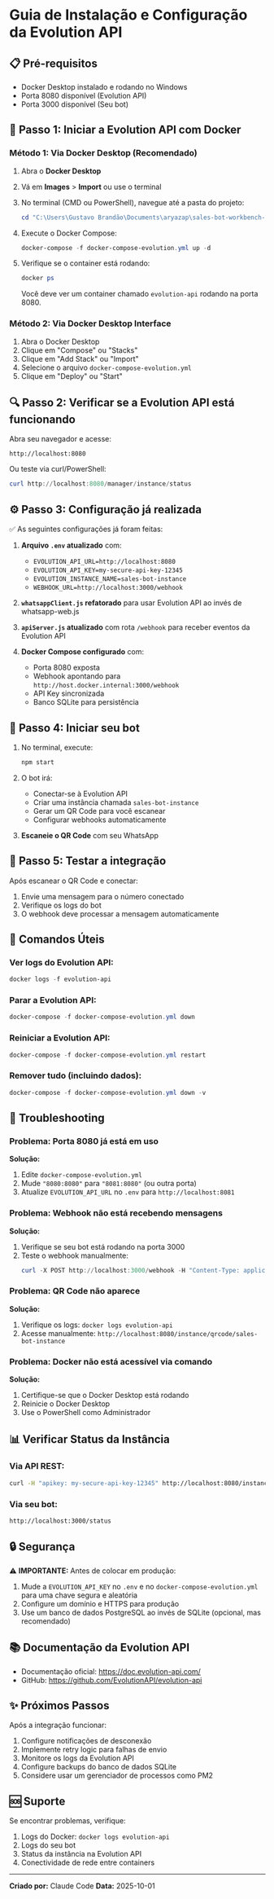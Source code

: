 # Guia de Instalação e Configuração da Evolution API

## 📋 Pré-requisitos

- Docker Desktop instalado e rodando no Windows
- Porta 8080 disponível (Evolution API)
- Porta 3000 disponível (Seu bot)

## 🚀 Passo 1: Iniciar a Evolution API com Docker

### Método 1: Via Docker Desktop (Recomendado)

1. Abra o **Docker Desktop**
2. Vá em **Images** > **Import** ou use o terminal
3. No terminal (CMD ou PowerShell), navegue até a pasta do projeto:
   ```powershell
   cd "C:\Users\Gustavo Brandão\Documents\aryazap\sales-bot-workbench-main\cli-sales"
   ```

4. Execute o Docker Compose:
   ```powershell
   docker-compose -f docker-compose-evolution.yml up -d
   ```

5. Verifique se o container está rodando:
   ```powershell
   docker ps
   ```

   Você deve ver um container chamado `evolution-api` rodando na porta 8080.

### Método 2: Via Docker Desktop Interface

1. Abra o Docker Desktop
2. Clique em "Compose" ou "Stacks"
3. Clique em "Add Stack" ou "Import"
4. Selecione o arquivo `docker-compose-evolution.yml`
5. Clique em "Deploy" ou "Start"

## 🔍 Passo 2: Verificar se a Evolution API está funcionando

Abra seu navegador e acesse:
```
http://localhost:8080
```

Ou teste via curl/PowerShell:
```powershell
curl http://localhost:8080/manager/instance/status
```

## ⚙️ Passo 3: Configuração já realizada

✅ As seguintes configurações já foram feitas:

1. **Arquivo `.env` atualizado** com:
   - `EVOLUTION_API_URL=http://localhost:8080`
   - `EVOLUTION_API_KEY=my-secure-api-key-12345`
   - `EVOLUTION_INSTANCE_NAME=sales-bot-instance`
   - `WEBHOOK_URL=http://localhost:3000/webhook`

2. **`whatsappClient.js` refatorado** para usar Evolution API ao invés de whatsapp-web.js

3. **`apiServer.js` atualizado** com rota `/webhook` para receber eventos da Evolution API

4. **Docker Compose configurado** com:
   - Porta 8080 exposta
   - Webhook apontando para `http://host.docker.internal:3000/webhook`
   - API Key sincronizada
   - Banco SQLite para persistência

## 🎯 Passo 4: Iniciar seu bot

1. No terminal, execute:
   ```bash
   npm start
   ```

2. O bot irá:
   - Conectar-se à Evolution API
   - Criar uma instância chamada `sales-bot-instance`
   - Gerar um QR Code para você escanear
   - Configurar webhooks automaticamente

3. **Escaneie o QR Code** com seu WhatsApp

## 📱 Passo 5: Testar a integração

Após escanear o QR Code e conectar:

1. Envie uma mensagem para o número conectado
2. Verifique os logs do bot
3. O webhook deve processar a mensagem automaticamente

## 🔧 Comandos Úteis

### Ver logs do Evolution API:
```powershell
docker logs -f evolution-api
```

### Parar a Evolution API:
```powershell
docker-compose -f docker-compose-evolution.yml down
```

### Reiniciar a Evolution API:
```powershell
docker-compose -f docker-compose-evolution.yml restart
```

### Remover tudo (incluindo dados):
```powershell
docker-compose -f docker-compose-evolution.yml down -v
```

## 🐛 Troubleshooting

### Problema: Porta 8080 já está em uso
**Solução:**
1. Edite `docker-compose-evolution.yml`
2. Mude `"8080:8080"` para `"8081:8080"` (ou outra porta)
3. Atualize `EVOLUTION_API_URL` no `.env` para `http://localhost:8081`

### Problema: Webhook não está recebendo mensagens
**Solução:**
1. Verifique se seu bot está rodando na porta 3000
2. Teste o webhook manualmente:
   ```powershell
   curl -X POST http://localhost:3000/webhook -H "Content-Type: application/json" -d "{\"event\":\"test\"}"
   ```

### Problema: QR Code não aparece
**Solução:**
1. Verifique os logs: `docker logs evolution-api`
2. Acesse manualmente: `http://localhost:8080/instance/qrcode/sales-bot-instance`

### Problema: Docker não está acessível via comando
**Solução:**
1. Certifique-se que o Docker Desktop está rodando
2. Reinicie o Docker Desktop
3. Use o PowerShell como Administrador

## 📊 Verificar Status da Instância

### Via API REST:
```bash
curl -H "apikey: my-secure-api-key-12345" http://localhost:8080/instance/connectionState/sales-bot-instance
```

### Via seu bot:
```
http://localhost:3000/status
```

## 🔒 Segurança

⚠️ **IMPORTANTE:** Antes de colocar em produção:

1. Mude a `EVOLUTION_API_KEY` no `.env` e no `docker-compose-evolution.yml` para uma chave segura e aleatória
2. Configure um domínio e HTTPS para produção
3. Use um banco de dados PostgreSQL ao invés de SQLite (opcional, mas recomendado)

## 📚 Documentação da Evolution API

- Documentação oficial: https://doc.evolution-api.com/
- GitHub: https://github.com/EvolutionAPI/evolution-api

## ✨ Próximos Passos

Após a integração funcionar:

1. Configure notificações de desconexão
2. Implemente retry logic para falhas de envio
3. Monitore os logs da Evolution API
4. Configure backups do banco de dados SQLite
5. Considere usar um gerenciador de processos como PM2

## 🆘 Suporte

Se encontrar problemas, verifique:
1. Logs do Docker: `docker logs evolution-api`
2. Logs do seu bot
3. Status da instância na Evolution API
4. Conectividade de rede entre containers

---

**Criado por:** Claude Code
**Data:** 2025-10-01
